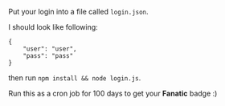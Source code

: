 Put your login into a file called `login.json`.

I should look like following:
```
{
    "user": "user",
    "pass": "pass"
}
```


then run `npm install && node login.js`.


Run this as a cron job for 100 days to get your **Fanatic** badge :)